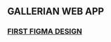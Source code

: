 ## GALLERIAN WEB APP

### [FIRST FIGMA DESIGN](https://www.figma.com/design/V5WayBEnWJ1w6Lr0UigF3B/Gallerian?node-id=0-1&t=wSYDTMxqTtiBy4n3-1)
